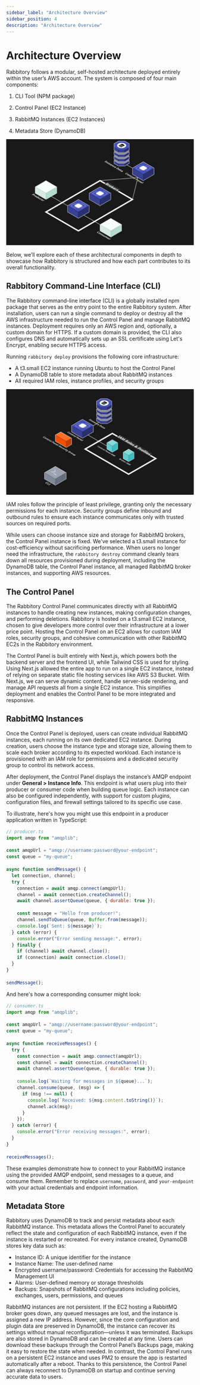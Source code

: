 ```yaml
---
sidebar_label: "Architecture Overview"
sidebar_position: 4
description: "Architecture Overview"
---
```


# Architecture Overview

Rabbitory follows a modular, self-hosted architecture deployed entirely within the user’s AWS account. The system is composed of four main components:

1. CLI Tool (NPM package)

2. Control Panel (EC2 Instance)

3. RabbitMQ Instances (EC2 Instances)

4. Metadata Store (DynamoDB)

![Architecture Diagram](../static/img/rabbitory-overall.png)

Below, we’ll explore each of these architectural components in depth to showcase how Rabbitory is structured and how each part contributes to its overall functionality.

## Rabbitory Command-Line Interface (CLI)

The Rabbitory command-line interface (CLI) is a globally installed npm package that serves as the entry point to the entire Rabbitory system. After installation, users can run a single command to deploy or destroy all the AWS infrastructure needed to run the Control Panel and manage RabbitMQ instances. Deployment requires only an AWS region and, optionally, a custom domain for HTTPS. If a custom domain is provided, the CLI also configures DNS and automatically sets up an SSL certificate using Let's Encrypt, enabling secure HTTPS access.

Running `rabbitory deploy` provisions the following core infrastructure:

- A t3.small EC2 instance running Ubuntu to host the Control Panel
- A DynamoDB table to store metadata about RabbitMQ instances
- All required IAM roles, instance profiles, and security groups

![CLI Deployment](../static/img/cli-deployment.png)

IAM roles follow the principle of least privilege, granting only the necessary permissions for each instance. Security groups define inbound and outbound rules to ensure each instance communicates only with trusted sources on required ports.

While users can choose instance size and storage for RabbitMQ brokers, the Control Panel instance is fixed. We've selected a t3.small instance for cost-efficiency without sacrificing performance. When users no longer need the infrastructure, the `rabbitory destroy` command cleanly tears down all resources provisioned during deployment, including the DynamoDB table, the Control Panel instance, all managed RabbitMQ broker instances, and supporting AWS resources.

## The Control Panel

The Rabbitory Control Panel communicates directly with all RabbitMQ instances to handle creating new instances, making configuration changes, and performing deletions. Rabbitory is hosted on a t3.small EC2 instance, chosen to give developers more control over their infrastructure at a lower price point. Hosting the Control Panel on an EC2 allows for custom IAM roles, security groups, and cohesive communication with other RabbitMQ EC2s in the Rabbitory environment.

The Control Panel is built entirely with Next.js, which powers both the backend server and the frontend UI, while Tailwind CSS is used for styling. Using Next.js allowed the entire app to run on a single EC2 instance, instead of relying on separate static file hosting services like AWS S3 Bucket. With Next.js, we can serve dynamic content, handle server-side rendering, and manage API requests all from a single EC2 instance. This simplifies deployment and enables the Control Panel to be more integrated and responsive.

## RabbitMQ Instances

Once the Control Panel is deployed, users can create individual RabbitMQ instances, each running on its own dedicated EC2 instance. During creation, users choose the instance type and storage size, allowing them to scale each broker according to its expected workload. Each instance is provisioned with an IAM role for permissions and a dedicated security group to control its network access.

After deployment, the Control Panel displays the instance’s AMQP endpoint under <strong> General > Instance Info</strong>. This endpoint is what users plug into their producer or consumer code when building queue logic. Each instance can also be configured independently, with support for custom plugins, configuration files, and firewall settings tailored to its specific use case.

To illustrate, here's how you might use this endpoint in a producer application written in TypeScript:

```javascript
// producer.ts
import amqp from "amqplib";

const amqpUrl = "amqp://username:password@your-endpoint";
const queue = "my-queue";

async function sendMessage() {
  let connection, channel;
  try {
    connection = await amqp.connect(amqpUrl);
    channel = await connection.createChannel();
    await channel.assertQueue(queue, { durable: true });

    const message = "Hello from producer!";
    channel.sendToQueue(queue, Buffer.from(message));
    console.log(`Sent: ${message}`);
  } catch (error) {
    console.error("Error sending message:", error);
  } finally {
    if (channel) await channel.close();
    if (connection) await connection.close();
  }
}

sendMessage();
```

And here's how a corresponding consumer might look:

```javascript
// consumer.ts
import amqp from "amqplib";

const amqpUrl = "amqp://username:password@your-endpoint";
const queue = "my-queue";

async function receiveMessages() {
  try {
    const connection = await amqp.connect(amqpUrl);
    const channel = await connection.createChannel();
    await channel.assertQueue(queue, { durable: true });

    console.log(`Waiting for messages in ${queue}...`);
    channel.consume(queue, (msg) => {
      if (msg !== null) {
        console.log(`Received: ${msg.content.toString()}`);
        channel.ack(msg);
      }
    });
  } catch (error) {
    console.error("Error receiving messages:", error);
  }
}

receiveMessages();
```

These examples demonstrate how to connect to your RabbitMQ instance using the provided AMQP endpoint, send messages to a queue, and consume them. Remember to replace `username`, `password`, and `your-endpoint` with your actual credentials and endpoint information.

## Metadata Store

Rabbitory uses DynamoDB to track and persist metadata about each RabbitMQ instance. This metadata allows the Control Panel to accurately reflect the state and configuration of each RabbitMQ instance, even if the instance is restarted or recreated. For every instance created, DynamoDB stores key data such as:

- Instance ID: A unique identifier for the instance
- Instance Name: The user-defined name
- Encrypted username/password: Credentials for accessing the RabbitMQ Management UI
- Alarms: User-defined memory or storage thresholds
- Backups: Snapshots of RabbitMQ configurations including policies, exchanges, users, permissions, and queues

RabbitMQ instances are not persistent. If the EC2 hosting a RabbitMQ broker goes down, any queued messages are lost, and the instance is assigned a new IP address. However, since the core configuration and plugin data are preserved in DynamoDB, the instance can recover its settings without manual reconfiguration—unless it was terminated. Backups are also stored in DynamoDB and can be created at any time. Users can download these backups through the Control Panel’s Backups page, making it easy to restore the state when needed. In contrast, the Control Panel runs on a persistent EC2 instance and uses PM2 to ensure the app is restarted automatically after a reboot. Thanks to this persistence, the Control Panel can always reconnect to DynamoDB on startup and continue serving accurate data to users.
